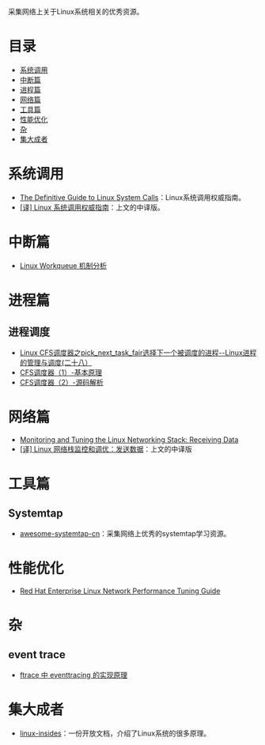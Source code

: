 采集网络上关于Linux系统相关的优秀资源。

# 目录
* [系统调用](#系统调用)
* [中断篇](#中断篇)
* [进程篇](#进程篇)
* [网络篇](#网络篇)
* [工具篇](#工具篇)
* [性能优化](#性能优化)
* [杂](#杂)
* [集大成者](#集大成者)

# 系统调用
* [The Definitive Guide to Linux System Calls](https://blog.packagecloud.io/eng/2016/04/05/the-definitive-guide-to-linux-system-calls/)：Linux系统调用权威指南。
* [[译] Linux 系统调用权威指南](https://arthurchiao.github.io/blog/system-call-definitive-guide-zh/)：上文的中译版。

# 中断篇

* [Linux Workqueue 机制分析](https://www.binss.me/blog/analysis-of-linux-workqueue/)

# 进程篇
## 进程调度
* [Linux CFS调度器之pick_next_task_fair选择下一个被调度的进程--Linux进程的管理与调度(二十八）](https://www.cnblogs.com/linhaostudy/p/9977126.html)
* [CFS调度器（1）-基本原理](http://www.wowotech.net/process_management/447.html)
* [CFS调度器（2）-源码解析](http://www.wowotech.net/process_management/448.html)

# 网络篇
* [Monitoring and Tuning the Linux Networking Stack: Receiving Data](https://blog.packagecloud.io/eng/2016/06/22/monitoring-tuning-linux-networking-stack-receiving-data/)
* [[译] Linux 网络栈监控和调优：发送数据](https://arthurchiao.github.io/blog/tuning-stack-tx-zh/)：上文的中译版

# 工具篇

## Systemtap
* [awesome-systemtap-cn](https://github.com/lichuang/awesome-systemtap-cn)：采集网络上优秀的systemtap学习资源。

# 性能优化
* [Red Hat Enterprise Linux Network Performance Tuning
Guide](https://access.redhat.com/sites/default/files/attachments/20150325_network_performance_tuning.pdf)

# 杂
## event trace
* [ftrace 中 eventtracing 的实现原理](https://www.ibm.com/developerworks/cn/linux/1609_houp_ftrace/index.html)


# 集大成者
* [linux-insides](https://0xax.gitbooks.io/linux-insides/)：一份开放文档，介绍了Linux系统的很多原理。
